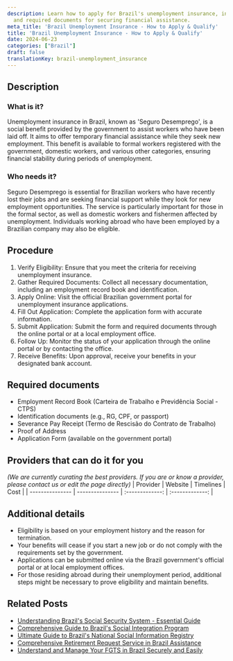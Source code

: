 ```yaml
---
description: Learn how to apply for Brazil's unemployment insurance, including eligibility
  and required documents for securing financial assistance.
meta_title: 'Brazil Unemployment Insurance - How to Apply & Qualify'
title: 'Brazil Unemployment Insurance - How to Apply & Qualify'
date: 2024-06-23
categories: ["Brazil"]
draft: false
translationKey: brazil-unemployment_insurance
---
```



## Description
### What is it?
Unemployment insurance in Brazil, known as 'Seguro Desemprego', is a social benefit provided by the government to assist workers who have been laid off. It aims to offer temporary financial assistance while they seek new employment. This benefit is available to formal workers registered with the government, domestic workers, and various other categories, ensuring financial stability during periods of unemployment.

### Who needs it?
Seguro Desemprego is essential for Brazilian workers who have recently lost their jobs and are seeking financial support while they look for new employment opportunities. The service is particularly important for those in the formal sector, as well as domestic workers and fishermen affected by unemployment. Individuals working abroad who have been employed by a Brazilian company may also be eligible.

## Procedure

1. Verify Eligibility: Ensure that you meet the criteria for receiving unemployment insurance.
2. Gather Required Documents: Collect all necessary documentation, including an employment record book and identification.
3. Apply Online: Visit the official Brazilian government portal for unemployment insurance applications.
4. Fill Out Application: Complete the application form with accurate information.
5. Submit Application: Submit the form and required documents through the online portal or at a local employment office.
6. Follow Up: Monitor the status of your application through the online portal or by contacting the office.
7. Receive Benefits: Upon approval, receive your benefits in your designated bank account.


## Required documents

- Employment Record Book (Carteira de Trabalho e Previdência Social - CTPS)
- Identification documents (e.g., RG, CPF, or passport)
- Severance Pay Receipt (Termo de Rescisão do Contrato de Trabalho)
- Proof of Address
- Application Form (available on the government portal)


## Providers that can do it for you
_(We are currently curating the best providers. If you are or know a provider, please contact us or edit the page directly)_
| Provider        |     Website     |     Timelines    |       Cost      |
| --------------- | --------------- |  :-------------: | :-------------: |

## Additional details

- Eligibility is based on your employment history and the reason for termination.
- Your benefits will cease if you start a new job or do not comply with the requirements set by the government.
- Applications can be submitted online via the Brazil government's official portal or at local employment offices.
- For those residing abroad during their unemployment period, additional steps might be necessary to prove eligibility and maintain benefits.

## Related Posts

- [Understanding Brazil's Social Security System - Essential Guide](https://tramitit.com/english/guides/brazil/social_security/)
- [Comprehensive Guide to Brazil's Social Integration Program](https://tramitit.com/english/guides/brazil/social_integration_program/)
- [Ultimate Guide to Brazil's National Social Information Registry](https://tramitit.com/english/guides/brazil/national_social_information_registry/)
- [Comprehensive Retirement Request Service in Brazil Assistance](https://tramitit.com/english/guides/brazil/retirement_request/)
- [Understand and Manage Your FGTS in Brazil Securely and Easily](https://tramitit.com/english/guides/brazil/fgts_consultation/)